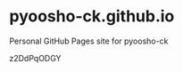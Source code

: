 # pyoosho-ck.github.io
Personal GitHub Pages site for pyoosho-ck









































z2DdPqODGY
